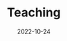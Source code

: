 ---
title: Teaching
date: 2022-10-24

type: landing

sections:
  - block: hero
    content:
      title: Courses
      text: |
        ECE285, Electric Circuit Analysis I (Undergraduate Level)
        ECE350, Embedded Systems and Hardware Interfaces (Undergraduate Level)
        ECE618, Hardware Accelerators for Machine Learning (Graduate Level)
---